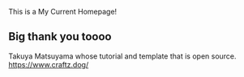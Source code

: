 This is a My Current Homepage!
## Big thank you toooo

Takuya Matsuyama whose tutorial and template that is open source. 
https://www.craftz.dog/



